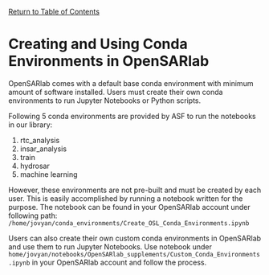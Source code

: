 [Return to Table of Contents](../user.md)

# Creating and Using Conda Environments in OpenSARlab

OpenSARlab comes with a default base conda environment with minimum amount of software installed. Users must create their own conda environments to run Jupyter Notebooks or Python scripts.

<!-- OpenSARlab comes with a default base conda environment in which very little software is installed. Users must create conda environments in which to run Jupyter Notebooks or Python scripts. -->

Following 5 conda environments are provided by ASF to run the notebooks in our library:

1. rtc_analysis
1. insar_analysis
1. train
1. hydrosar
1. machine learning

<!-- note: Not sure what "This is easily accomplished by running a notebook written for the purpose" is trying to impley -->
However, these environments are not pre-built and must be created by each user. This is easily accomplished by running a notebook written for the purpose. The notebook can be found in your OpenSARlab account under following path: `/home/jovyan/conda_environments/Create_OSL_Conda_Environments.ipynb`

Users can also create their own custom conda environments in OpenSARlab and use them to run Jupyter Notebooks. Use notebook under `home/jovyan/notebooks/OpenSARlab_supplements/Custom_Conda_Environments.ipynb` in your OpenSARlab account and follow the process. 
